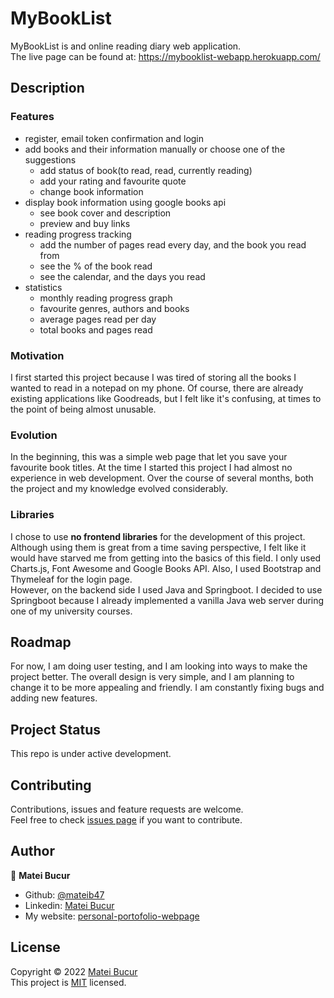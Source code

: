 # MyBookList

MyBookList is and online reading diary web application. </br>
The live page can be found at: https://mybooklist-webapp.herokuapp.com/

## Description

### Features

- register, email token confirmation and login
- add books and their information manually or choose one of the suggestions
    - add status of book(to read, read, currently reading)
    - add your rating and favourite quote
    - change book information
- display book information using google books api 
  - see book cover and description
  - preview and buy links
- reading progress tracking
    - add the number of pages read every day, and the book you read from
    - see the % of the book read
    - see the calendar, and the days you read
- statistics
    - monthly reading progress graph
    - favourite genres, authors and books
    - average pages read per day
    - total books and pages read

### Motivation
I first started this project because I was tired of storing all the books 
I wanted to read in a notepad on my phone. Of course, 
there are already existing applications like Goodreads, but I felt like it's 
confusing, at times to the point of being almost unusable.

### Evolution

In the beginning, this was a simple web page that let you save your favourite
book titles. At the time I started this project I had almost no experience
in web development. Over the course of several months, both the project and my knowledge evolved considerably.

### Libraries

I chose to use **no frontend libraries** for the development of this project. 
Although using them is great from a time saving perspective, I felt like it would have starved
me from getting into the basics of this field. I only used Charts.js, Font Awesome and Google Books API. Also, I used Bootstrap and Thymeleaf for the login page.<br>
However, on the backend side I used Java and Springboot. I decided to 
use Springboot because I already implemented a vanilla Java web server 
during one of my university courses. 

## Roadmap

For now, I am doing user testing, and I am looking into ways to make the project better.
The overall  design is very simple, and I am planning to change it to be more appealing and friendly. I am constantly fixing bugs and adding new features.

## Project Status

This repo is under active development.
## Contributing

Contributions, issues and feature requests are welcome. </br>
Feel free to check [issues page](https://github.com/mateib47/mateib47/book-list-project/issues) if you want to contribute.

## Author
🧑 **Matei Bucur**
- Github: [@mateib47](https://github.com/mateib47)
- Linkedin: [Matei Bucur](https://www.linkedin.com/in/matei-bucur-57a591207/)
- My website: [personal-portofolio-webpage](https://mateib47.github.io/personal-portofolio-webpage/)

## License

Copyright © 2022 [Matei Bucur](https://github.com/mateib47) </br>
This project is [MIT](https://github.com/mateib47/mateib47/book-list-project/LICENSE) licensed.
